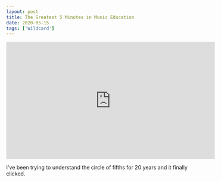 ```yaml
---
layout: post
title: The Greatest 5 Minutes in Music Education
date: 2020-05-15
tags: ['Wildcard']
---
```

<iframe width="560" height="315" src="https://www.youtube.com/embed/Gt2zubHcER4" frameborder="0" allow="accelerometer; autoplay; encrypted-media; gyroscope; picture-in-picture" allowfullscreen></iframe>

I've been trying to understand the circle of fifths for 20 years and it finally clicked.